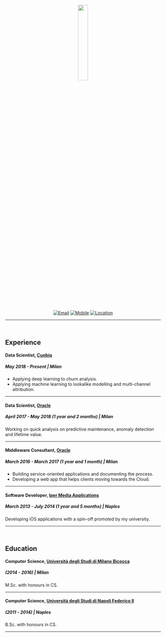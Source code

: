 <p align="center"><img src="picture.png" width="25%" height="25%"></p>

<p align="center">
  <a href="mailto:russovalerio.92%40icloud.com"><img src="https://img.shields.io/badge/Email-russovalerio.92%40icloud.com-red.svg" alt="Email"></a>
  <a href="tel:+393500131231"><img src="https://img.shields.io/badge/Mobile-+393500131231-blue.svg" alt="Mobile"></a>
  <a href="https://goo.gl/maps/s1sKSPhFboDjP5v87"><img src="https://img.shields.io/badge/Location-Cernusco%20sul%20Naviglio-brightgreen.svg" alt="Location"></a>
</p>

---

<br/>

## Experience

#### Data Scientist, [Cuebiq](https://www.cuebiq.com/)
##### May 2018 - Present | Milan

- Applying deep learning to churn analysis.
- Applying machine learning to lookalike modelling and multi-channel attribution.

---

#### Data Scientist, [Oracle](https://www.oracle.com/)
##### April 2017 - May 2018 (1 year and 2 months) | Milan

Working on quick analysis on predictive maintenance, anomaly detection and lifetime value.

---

#### Middleware Consultant, [Oracle](https://www.oracle.com/)
##### March 2016 - March 2017 (1 year and 1 month) | Milan

- Building service-oriented applications and documenting the process.
- Developing a web app that helps clients moving towards the Cloud.

---

#### Software Developer, [Iper Media Applications](https://www.imapps.it/)
##### March 2013 - July 2014 (1 year and 5 months) | Naples

Developing iOS applications with a spin-off promoted by my university.

---

<br/>

## Education

#### Computer Science, [Università degli Studi di Milano Bicocca](https://en.unimib.it)
##### (2014 - 2016) | Milan

M.Sc. with honours in CS.

---

#### Computer Science, [Università degli Studi di Napoli Federico II](https://www.unina.it/en_GB/)
##### (2011 - 2014) | Naples

B.Sc. with honours in CS.

---

<br/>
